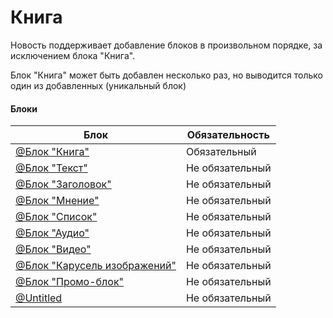 Книга
=====

Новость поддерживает добавление блоков в произвольном порядке, за исключением блока "Книга".

Блок "Книга" может быть добавлен несколько раз, но выводится только один из добавленных (уникальный блок)

#### Блоки

| Блок | Обязательность |
| --- | --- |
| [@Блок "Книга"](https://www.notion.so/d1fb52c9cb964628b0d1b330827242ab) | Обязательный |
| [@Блок "Текст"](https://www.notion.so/6fb9b7dc69f045af932a2bae193af92d) | Не обязательный |
| [@Блок "Заголовок"](https://www.notion.so/bc250c60975c481e81e846c19d6e651e) | Не обязательный |
| [@Блок "Мнение"](https://www.notion.so/f23b37346860482fa1cbd5322533fc70) | Не обязательный |
| [@Блок "Список"](https://www.notion.so/0a47b0465e684dbba91f99ce357ad08a) | Не обязательный |
| [@Блок "Аудио"](https://www.notion.so/186ab4586b034306a201bc9f2d3faf4e) | Не обязательный |
| [@Блок "Видео"](https://www.notion.so/c9046a0462e0445aa0d32316b8a81fad) | Не обязательный |
| [@Блок "Карусель изображений"](https://www.notion.so/29dbc984d62442cd883490213d8426bc) | Не обязательный |
| [@Блок "Промо-блок"](https://www.notion.so/da272d7d163547219b7e9f33b4358aa7) | Не обязательный |
| [@Untitled](https://www.notion.so/f2a7519fcfac4181ad350e99145a1a9d) | Не обязательный |